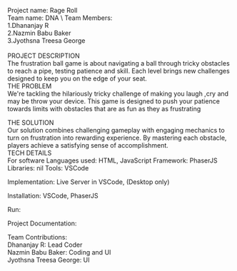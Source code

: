 Project name: Rage Roll \
Team name: DNA \\
Team Members: \
1.Dhananjay R \
2.Nazmin Babu Baker \
3.Jyothsna Treesa George \
\
PROJECT DESCRIPTION \
The frustration ball game is about navigating a ball through tricky obstacles to reach a pipe, testing patience and skill. Each level brings new challenges designed to keep you on the edge of your seat.
\
THE PROBLEM \
We're tackling the hilariously tricky challenge of making you laugh ,cry and may be throw your device. This game is designed to push your patience towards limits with obstacles that are as fun as they as frustrating

THE SOLUTION \
Our solution combines challenging gameplay with engaging mechanics to turn on frustration into rewarding experience. By mastering each obstacle, players achieve a satisfying sense of accomplishment.
\
TECH DETAILS
\
For software
Languages used: HTML, JavaScript
Framework: PhaserJS
Libraries: nil
Tools: VSCode

Implementation: Live Server in VSCode, (Desktop only)

Installation: VSCode, PhaserJS

Run:

Project Documentation:

Team Contributions: \
Dhananjay R: Lead Coder \
Nazmin Babu Baker: Coding and UI \
Jyothsna Treesa George: UI
